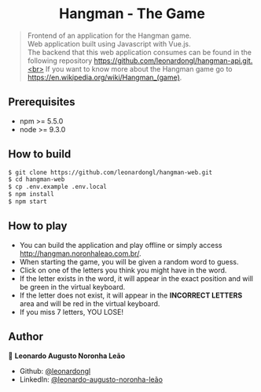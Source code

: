 <h1 align="center">Hangman - The Game</h1>

> Frontend of an application for the Hangman game.<br>
> Web application built using Javascript with Vue.js.<br>
> The backend that this web application consumes can be found in the following repository https://github.com/leonardongl/hangman-api.git.<br>
> If you want to know more about the Hangman game go to https://en.wikipedia.org/wiki/Hangman_(game).

## Prerequisites
- npm >= 5.5.0
- node >= 9.3.0

## How to build
```sh
$ git clone https://github.com/leonardongl/hangman-web.git
$ cd hangman-web
$ cp .env.example .env.local
$ npm install
$ npm start
```

## How to play
- You can build the application and play offline or simply access http://hangman.noronhaleao.com.br/.
- When starting the game, you will be given a random word to guess.
- Click on one of the letters you think you might have in the word.
- If the letter exists in the word, it will appear in the exact position and will be green in the virtual keyboard.
- If the letter does not exist, it will appear in the <b>INCORRECT LETTERS</b> area and will be red in the virtual keyboard.
- If you miss 7 letters, YOU LOSE!

## Author
👤 **Leonardo Augusto Noronha Leão**

* Github: [@leonardongl](https://github.com/leonardongl)
* LinkedIn: [@leonardo-augusto-noronha-leão](https://linkedin.com/in/leonardo-augusto-noronha-leão-338bb118b)